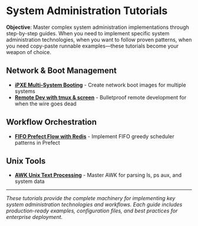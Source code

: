 # System Administration Tutorials

**Objective**: Master complex system administration implementations through step-by-step guides. When you need to implement specific system administration technologies, when you want to follow proven patterns, when you need copy-paste runnable examples—these tutorials become your weapon of choice.

## Network & Boot Management

- **[iPXE Multi-System Booting](ipxe-multi-boot.md)** - Create network boot images for multiple systems
- **[Remote Dev with tmux & screen](remote-dev-tmux-screen.md)** - Bulletproof remote development for when the wire goes dead

## Workflow Orchestration

- **[FIFO Prefect Flow with Redis](prefect-fifo-redis.md)** - Implement FIFO greedy scheduler patterns in Prefect

## Unix Tools

- **[AWK Unix Text Processing](awk-unix-text-processing.md)** - Master AWK for parsing ls, ps aux, and system data

---

*These tutorials provide the complete machinery for implementing key system administration technologies and workflows. Each guide includes production-ready examples, configuration files, and best practices for enterprise deployment.*
